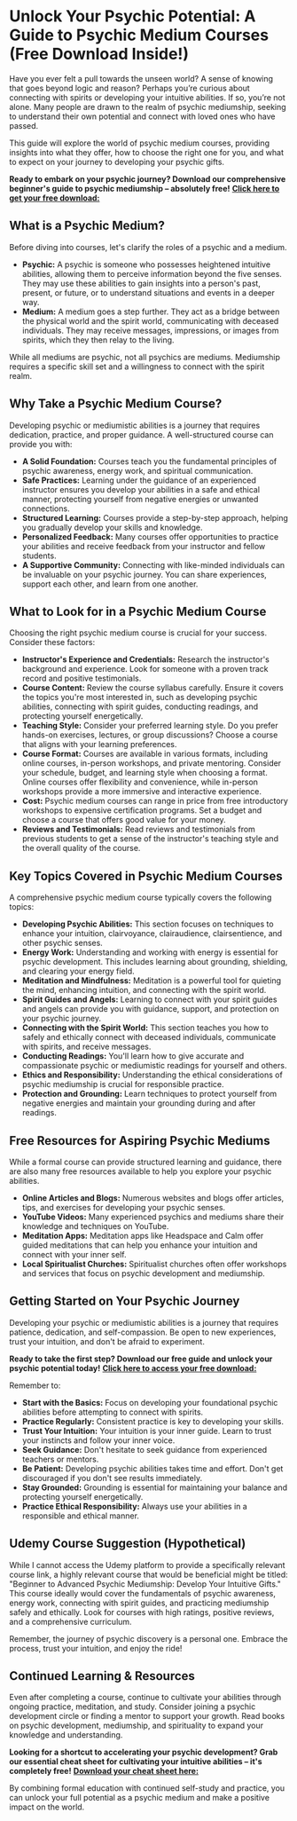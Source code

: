 # Unlock Your Psychic Potential: A Guide to Psychic Medium Courses (Free Download Inside!)

Have you ever felt a pull towards the unseen world? A sense of knowing that goes beyond logic and reason? Perhaps you’re curious about connecting with spirits or developing your intuitive abilities. If so, you’re not alone. Many people are drawn to the realm of psychic mediumship, seeking to understand their own potential and connect with loved ones who have passed.

This guide will explore the world of psychic medium courses, providing insights into what they offer, how to choose the right one for you, and what to expect on your journey to developing your psychic gifts.

**Ready to embark on your psychic journey? Download our comprehensive beginner's guide to psychic mediumship – absolutely free!** [**Click here to get your free download:**](https://udemywork.com/psychic-medium-courses)

## What is a Psychic Medium?

Before diving into courses, let's clarify the roles of a psychic and a medium.

*   **Psychic:** A psychic is someone who possesses heightened intuitive abilities, allowing them to perceive information beyond the five senses. They may use these abilities to gain insights into a person's past, present, or future, or to understand situations and events in a deeper way.
*   **Medium:** A medium goes a step further. They act as a bridge between the physical world and the spirit world, communicating with deceased individuals. They may receive messages, impressions, or images from spirits, which they then relay to the living.

While all mediums are psychic, not all psychics are mediums. Mediumship requires a specific skill set and a willingness to connect with the spirit realm.

## Why Take a Psychic Medium Course?

Developing psychic or mediumistic abilities is a journey that requires dedication, practice, and proper guidance. A well-structured course can provide you with:

*   **A Solid Foundation:** Courses teach you the fundamental principles of psychic awareness, energy work, and spiritual communication.
*   **Safe Practices:** Learning under the guidance of an experienced instructor ensures you develop your abilities in a safe and ethical manner, protecting yourself from negative energies or unwanted connections.
*   **Structured Learning:** Courses provide a step-by-step approach, helping you gradually develop your skills and knowledge.
*   **Personalized Feedback:** Many courses offer opportunities to practice your abilities and receive feedback from your instructor and fellow students.
*   **A Supportive Community:** Connecting with like-minded individuals can be invaluable on your psychic journey. You can share experiences, support each other, and learn from one another.

## What to Look for in a Psychic Medium Course

Choosing the right psychic medium course is crucial for your success. Consider these factors:

*   **Instructor's Experience and Credentials:** Research the instructor's background and experience. Look for someone with a proven track record and positive testimonials.
*   **Course Content:** Review the course syllabus carefully. Ensure it covers the topics you're most interested in, such as developing psychic abilities, connecting with spirit guides, conducting readings, and protecting yourself energetically.
*   **Teaching Style:** Consider your preferred learning style. Do you prefer hands-on exercises, lectures, or group discussions? Choose a course that aligns with your learning preferences.
*   **Course Format:** Courses are available in various formats, including online courses, in-person workshops, and private mentoring. Consider your schedule, budget, and learning style when choosing a format. Online courses offer flexibility and convenience, while in-person workshops provide a more immersive and interactive experience.
*   **Cost:** Psychic medium courses can range in price from free introductory workshops to expensive certification programs. Set a budget and choose a course that offers good value for your money.
*   **Reviews and Testimonials:** Read reviews and testimonials from previous students to get a sense of the instructor's teaching style and the overall quality of the course.

## Key Topics Covered in Psychic Medium Courses

A comprehensive psychic medium course typically covers the following topics:

*   **Developing Psychic Abilities:** This section focuses on techniques to enhance your intuition, clairvoyance, clairaudience, clairsentience, and other psychic senses.
*   **Energy Work:** Understanding and working with energy is essential for psychic development. This includes learning about grounding, shielding, and clearing your energy field.
*   **Meditation and Mindfulness:** Meditation is a powerful tool for quieting the mind, enhancing intuition, and connecting with the spirit world.
*   **Spirit Guides and Angels:** Learning to connect with your spirit guides and angels can provide you with guidance, support, and protection on your psychic journey.
*   **Connecting with the Spirit World:** This section teaches you how to safely and ethically connect with deceased individuals, communicate with spirits, and receive messages.
*   **Conducting Readings:** You'll learn how to give accurate and compassionate psychic or mediumistic readings for yourself and others.
*   **Ethics and Responsibility:** Understanding the ethical considerations of psychic mediumship is crucial for responsible practice.
*   **Protection and Grounding:** Learn techniques to protect yourself from negative energies and maintain your grounding during and after readings.

## Free Resources for Aspiring Psychic Mediums

While a formal course can provide structured learning and guidance, there are also many free resources available to help you explore your psychic abilities.

*   **Online Articles and Blogs:** Numerous websites and blogs offer articles, tips, and exercises for developing your psychic senses.
*   **YouTube Videos:** Many experienced psychics and mediums share their knowledge and techniques on YouTube.
*   **Meditation Apps:** Meditation apps like Headspace and Calm offer guided meditations that can help you enhance your intuition and connect with your inner self.
*   **Local Spiritualist Churches:** Spiritualist churches often offer workshops and services that focus on psychic development and mediumship.

## Getting Started on Your Psychic Journey

Developing your psychic or mediumistic abilities is a journey that requires patience, dedication, and self-compassion. Be open to new experiences, trust your intuition, and don't be afraid to experiment.

**Ready to take the first step? Download our free guide and unlock your psychic potential today!** [**Click here to access your free download:**](https://udemywork.com/psychic-medium-courses)

Remember to:

*   **Start with the Basics:** Focus on developing your foundational psychic abilities before attempting to connect with spirits.
*   **Practice Regularly:** Consistent practice is key to developing your skills.
*   **Trust Your Intuition:** Your intuition is your inner guide. Learn to trust your instincts and follow your inner voice.
*   **Seek Guidance:** Don't hesitate to seek guidance from experienced teachers or mentors.
*   **Be Patient:** Developing psychic abilities takes time and effort. Don't get discouraged if you don't see results immediately.
*   **Stay Grounded:** Grounding is essential for maintaining your balance and protecting yourself energetically.
*   **Practice Ethical Responsibility:** Always use your abilities in a responsible and ethical manner.

## Udemy Course Suggestion (Hypothetical)

While I cannot access the Udemy platform to provide a specifically relevant course link, a highly relevant course that would be beneficial might be titled: "Beginner to Advanced Psychic Mediumship: Develop Your Intuitive Gifts." This course ideally would cover the fundamentals of psychic awareness, energy work, connecting with spirit guides, and practicing mediumship safely and ethically. Look for courses with high ratings, positive reviews, and a comprehensive curriculum.

Remember, the journey of psychic discovery is a personal one. Embrace the process, trust your intuition, and enjoy the ride!

## Continued Learning & Resources

Even after completing a course, continue to cultivate your abilities through ongoing practice, meditation, and study. Consider joining a psychic development circle or finding a mentor to support your growth. Read books on psychic development, mediumship, and spirituality to expand your knowledge and understanding.

**Looking for a shortcut to accelerating your psychic development? Grab our essential cheat sheet for cultivating your intuitive abilities – it's completely free!** [**Download your cheat sheet here:**](https://udemywork.com/psychic-medium-courses)

By combining formal education with continued self-study and practice, you can unlock your full potential as a psychic medium and make a positive impact on the world.
